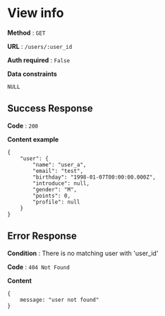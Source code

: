 # View info

**Method** : `GET`

**URL** : `/users/:user_id`

**Auth required** : `False`

**Data constraints** 
```
NULL
```

## Success Response

**Code** : `200`

**Content example**
```
{
    "user": {
        "name": "user_a",
        "email": "test",
        "birthday": "1998-01-07T00:00:00.000Z",
        "introduce": null,
        "gender": "M",
        "points": 0,
        "profile": null
    }
}
```

## Error Response

**Condition** : There is no matching user with 'user_id'

**Code** : `404 Not Found`

**Content**

```
{
    message: "user not found"
}
```